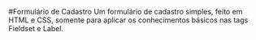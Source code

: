 #Formulário de Cadastro
Um formulário de cadastro simples, feito em HTML e CSS, somente para aplicar os conhecimentos básicos nas tags Fieldset e Label.
